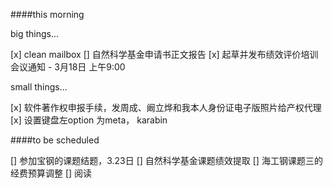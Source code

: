 ####this morning

big things...

[x] clean mailbox
[] 自然科学基金申请书正文报告
[x] 起草并发布绩效评价培训会议通知
	- 3月18日 上午9:00

small things...

[x] 软件著作权申报手续，发周成、阚立烨和我本人身份证电子版照片给产权代理
[x] 设置键盘左option 为meta， karabin

####to be scheduled 

[] 参加宝钢的课题结题，3.23日
[] 自然科学基金课题绩效提取
[] 海工钢课题三的经费预算调整
[] 阅读[](https://www.sciencedirect.com/science/article/pii/S0079642520301286?dgcid=raven_sd_via_email)

